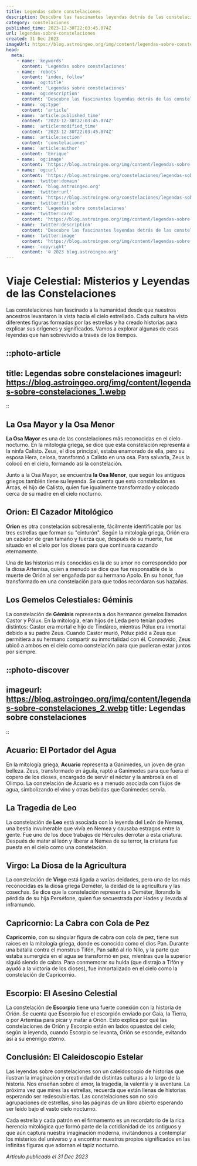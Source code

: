 ```yaml
---
title: Legendas sobre constelaciones
description: Descubre las fascinantes leyendas detrás de las constelaciones que adornan nuestros cielos nocturnos y cómo han inspirado a la humanidad.
category: constelaciones
published_time: 2023-12-30T22:03:45.074Z
url: legendas-sobre-constelaciones
created: 31 Dec 2023
imageUrl: https://blog.astroingeo.org/img/content/legendas-sobre-constelaciones_1.webp
head:
  meta:
    - name: 'keywords'
      content: 'Legendas sobre constelaciones'
    - name: 'robots'
      content: 'index, follow'
    - name: 'og:title'
      content: 'Legendas sobre constelaciones'
    - name: 'og:description'
      content: 'Descubre las fascinantes leyendas detrás de las constelaciones que adornan nuestros cielos nocturnos y cómo han inspirado a la humanidad.'
    - name: 'og:type'
      content: 'article'
    - name: 'article:published_time'
      content: '2023-12-30T22:03:45.074Z'
    - name: 'article:modified_time'
      content: '2023-12-30T22:03:45.074Z'
    - name: 'article:section'
      content: 'constelaciones'
    - name: 'article:author'
      content: 'Enrique'
    - name: 'og:image'
      content: 'https://blog.astroingeo.org/img/content/legendas-sobre-constelaciones_1.webp'
    - name: 'og:url'
      content: 'https://blog.astroingeo.org/constelaciones/legendas-sobre-constelaciones'
    - name: 'twitter:domain'
      content: 'blog.astroingeo.org'
    - name: 'twitter:url'
      content: 'https://blog.astroingeo.org/constelaciones/legendas-sobre-constelaciones'
    - name: 'twitter:title'
      content: 'Legendas sobre constelaciones'
    - name: 'twitter:card'
      content: 'https://blog.astroingeo.org/img/content/legendas-sobre-constelaciones_1.webp'
    - name: 'twitter:description'
      content: 'Descubre las fascinantes leyendas detrás de las constelaciones que adornan nuestros cielos nocturnos y cómo han inspirado a la humanidad.'
    - name: 'twitter:image'
      content: 'https://blog.astroingeo.org/img/content/legendas-sobre-constelaciones_1.webp'
    - name: 'copyright'
      content: '© 2023 blog.astroingeo.org'
---
```

# Viaje Celestial: Misterios y Leyendas de las Constelaciones

Las constelaciones han fascinado a la humanidad desde que nuestros ancestros levantaron la vista hacia el cielo estrellado. Cada cultura ha visto diferentes figuras formadas por las estrellas y ha creado historias para explicar sus orígenes y significados. Vamos a explorar algunas de esas leyendas que han sobrevivido a través de los tiempos.

::photo-article
---
title: Legendas sobre constelaciones
imageurl: https://blog.astroingeo.org/img/content/legendas-sobre-constelaciones_1.webp
---
::

## La Osa Mayor y la Osa Menor

**La Osa Mayor** es una de las constelaciones más reconocidas en el cielo nocturno. En la mitología griega, se dice que esta constelación representa a la ninfa Calisto. Zeus, el dios principal, estaba enamorado de ella, pero su esposa Hera, celosa, transformó a Calisto en una osa. Para salvarla, Zeus la colocó en el cielo, formando así la constelación.

Junto a la Osa Mayor, se encuentra **la Osa Menor**, que según los antiguos griegos también tiene su leyenda. Se cuenta que esta constelación es Arcas, el hijo de Calisto, quien fue igualmente transformado y colocado cerca de su madre en el cielo nocturno.

## Orion: El Cazador Mitológico

**Orion** es otra constelación sobresaliente, fácilmente identificable por las tres estrellas que forman su "cinturón". Según la mitología griega, Orión era un cazador de gran tamaño y fuerza que, después de su muerte, fue situado en el cielo por los dioses para que continuara cazando eternamente.

Una de las historias más conocidas es la de su amor no correspondido por la diosa Artemisa, quien a menudo se dice que fue responsable de la muerte de Orión al ser engañada por su hermano Apolo. En su honor, fue transformado en una constelación para que todos recordaran sus hazañas.

## Los Gemelos Celestiales: Géminis

La constelación de **Géminis** representa a dos hermanos gemelos llamados Castor y Pólux. En la mitología, eran hijos de Leda pero tenían padres distintos: Castor era mortal e hijo de Tindáreo, mientras Pólux era inmortal debido a su padre Zeus. Cuando Castor murió, Pólux pidió a Zeus que permitiera a su hermano compartir su inmortalidad con él. Conmovido, Zeus ubicó a ambos en el cielo como constelación para que pudieran estar juntos por siempre.


::photo-discover
---
imageurl: https://blog.astroingeo.org/img/content/legendas-sobre-constelaciones_2.webp
title: Legendas sobre constelaciones
---
::

## Acuario: El Portador del Agua

En la mitología griega, **Acuario** representa a Ganimedes, un joven de gran belleza. Zeus, transformado en águila, raptó a Ganimedes para que fuera el copero de los dioses, encargado de servir el néctar y la ambrosía en el Olimpo. La constelación de Acuario es a menudo asociada con flujos de agua, simbolizando el vino y otras bebidas que Ganimedes servía.

## La Tragedia de Leo

La constelación de **Leo** está asociada con la leyenda del León de Nemea, una bestia invulnerable que vivía en Nemea y causaba estragos entre la gente. Fue uno de los doce trabajos de Hércules derrotar a esta criatura. Después de matar al león y liberar a Nemea de su terror, la criatura fue puesta en el cielo como una constelación.

## Virgo: La Diosa de la Agricultura

La constelación de **Virgo** está ligada a varias deidades, pero una de las más reconocidas es la diosa griega Deméter, la deidad de la agricultura y las cosechas. Se dice que la constelación representa a Deméter, llorando la pérdida de su hija Perséfone, quien fue secuestrada por Hades y llevada al inframundo.

## Capricornio: La Cabra con Cola de Pez

**Capricornio**, con su singular figura de cabra con cola de pez, tiene sus raíces en la mitología griega, donde es conocido como el dios Pan. Durante una batalla contra el monstruo Tifón, Pan saltó al río Nilo, y la parte que estaba sumergida en el agua se transformó en pez, mientras que la superior siguió siendo de cabra. Para conmemorar su huida (que distrajo a Tifón y ayudó a la victoria de los dioses), fue inmortalizado en el cielo como la constelación de Capricornio.

## Escorpio: El Asesino Celestial

La constelación de **Escorpio** tiene una fuerte conexión con la historia de Orión. Se cuenta que Escorpio fue el escorpión enviado por Gaia, la Tierra, o por Artemisa para picar y matar a Orión. Esto explica por qué las constelaciones de Orión y Escorpio están en lados opuestos del cielo; según la leyenda, cuando Escorpio se levanta, Orión se esconde, evitando así a su enemigo eterno.

## Conclusión: El Caleidoscopio Estelar

Las leyendas sobre constelaciones son un caleidoscopio de historias que ilustran la imaginación y creatividad de distintas culturas a lo largo de la historia. Nos enseñan sobre el amor, la tragedia, la valentía y la aventura. La próxima vez que mires las estrellas, recuerda que están llenas de historias esperando ser redescubiertas. Las constelaciones son no solo agrupaciones de estrellas, sino las páginas de un libro abierto esperando ser leído bajo el vasto cielo nocturno.

Cada estrella y cada patrón en el firmamento es un recordatorio de la rica herencia mitológica que formó parte de la cotidianidad de los antiguos y que aún captura nuestra imaginación moderna, invitándonos a contemplar los misterios del universo y a encontrar nuestros propios significados en las infinitas figuras que adornan el tapiz nocturno.

_Artículo publicado el 31 Dec 2023_